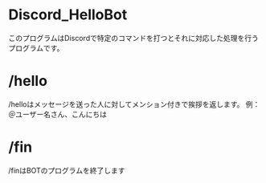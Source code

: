 # Discord_HelloBot
このプログラムはDiscordで特定のコマンドを打つとそれに対応した処理を行うプログラムです。

# /hello
/helloはメッセージを送った人に対してメンション付きで挨拶を返します。
例：＠ユーザー名さん、こんにちは

# /fin
/finはBOTのプログラムを終了します

